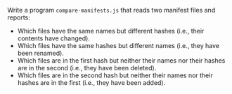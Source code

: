 Write a program `compare-manifests.js` that reads two manifest files and reports:

-   Which files have the same names but different hashes
    (i.e., their contents have changed).
-   Which files have the same hashes but different names
    (i.e., they have been renamed).
-   Which files are in the first hash but neither their names nor their hashes are in the second
    (i.e., they have been deleted).
-   Which files are in the second hash but neither their names nor their hashes are in the first
    (i.e., they have been added).
